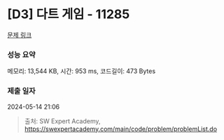 # [D3] 다트 게임 - 11285 

[문제 링크](https://swexpertacademy.com/main/code/problem/problemDetail.do?contestProbId=AXZuaLsqz9wDFAST) 

### 성능 요약

메모리: 13,544 KB, 시간: 953 ms, 코드길이: 473 Bytes

### 제출 일자

2024-05-14 21:06



> 출처: SW Expert Academy, https://swexpertacademy.com/main/code/problem/problemList.do